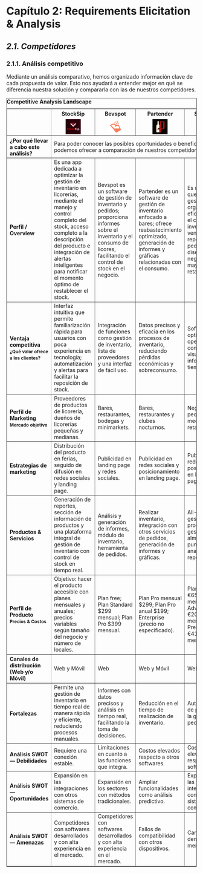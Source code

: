 # Capítulo 2: Requirements Elicitation & Analysis #

## _2.1. Competidores_ ##

### 2.1.1. Análisis competitivo ###

Mediante un análisis comparativo, hemos organizado información clave de cada propuesta de valor. Esto nos ayudará a entender mejor en qué se diferencia nuestra solución y compararla con las de nuestros competidores.
<br>

<table border="1" cellpadding="8" cellspacing="0">
  <caption style="caption-side:top; font-weight:bold; text-align:left;">
    Competitive Analysis Landscape
  </caption>
  <thead>
    <tr>
      <th style="text-align:left;"></th>
      <th style="text-align:center;">
        StockSip<br>
        <img src="../../assets/images/chapter-02/StockSip.jpg" alt="StockSip logo" style="max-height:40px; display:block; margin:6px auto 0;">
      </th>
      <th style="text-align:center;">
        Bevspot<br>
        <img src="../../assets/images/chapter-02/BevSpot.png" alt="Bevspot logo" style="max-height:40px; display:block; margin:6px auto 0;">
      </th>
      <th style="text-align:center;">
        Partender<br>
        <img src="../../assets/images/chapter-02/Partender.png" alt="Partender logo" style="max-height:40px; display:block; margin:6px auto 0;">
      </th>
      <th style="text-align:center;">
        Stockagile<br>
        <img src="../../assets/images/chapter-02/Stockagile.jpg" alt="Stockagile logo" style="max-height:40px; display:block; margin:6px auto 0;">
      </th>
    </tr>
  </thead>

  <tbody>
    <tr>
      <th style="text-align:left;">¿Por qué llevar a cabo este análisis?</th>
      <td colspan="4">Para poder conocer las posibles oportunidades o beneficios que podemos ofrecer a comparación de nuestros competidores.</td>
    </tr>
    <tr>
      <th style="text-align:left;">Perfil / Overview</th>
      <td>Es una app dedicada a optimizar la gestión de inventario en licorerías, mediante el manejo y control completo del stock, acceso completo a la descripción del producto e integración de alertas inteligentes para notificar el momento óptimo de restablecer el stock.</td>
      <td>Bevspot es un software de gestión de inventario y pedidos; proporciona informes sobre el inventario y el consumo de licores, facilitando el control de stock en el negocio.</td>
      <td>Partender es un software de gestión de inventario enfocado a bares; ofrece reabastecimiento optimizado, generación de informes y gráficas relacionadas con el consumo.</td>
      <td>Es un software que permite gestionar y organizar eficientemente el control de inventario, ventas, reposiciones y pedidos; está diseñado para negocios mayoristas o retail.</td>
    </tr>
    <tr>
      <th style="text-align:left;">Ventaja competitiva<br><small>¿Qué valor ofrece a los clientes?</small></th>
      <td>Interfaz intuitiva que permite familiarización rápida para usuarios con poca experiencia en tecnología; automatización y alertas para facilitar la reposición de stock.</td>
      <td>Integración de funciones como gestión de inventario, lista de proveedores y una interfaz de fácil uso.</td>
      <td>Datos precisos y eficacia en los procesos de inventario, reduciendo pérdidas económicas y sobreconsumo.</td>
      <td>Software que optimiza operaciones, con visualización de informes en tiempo real.</td>
    </tr>
    <tr>
      <th style="text-align:left;">Perfil de Marketing<br><small>Mercado objetivo</small></th>
      <td>Proveedores de productos de licorería, dueños de licorerías pequeñas y medianas.</td>
      <td>Bares, restaurantes, bodegas y minimarkets.</td>
      <td>Bares, restaurantes y clubes nocturnos.</td>
      <td>Negocios pequeños, medianos y retail.</td>
    </tr>
    <tr>
      <th style="text-align:left;">Estrategias de marketing</th>
      <td>Distribución del producto en ferias, seguido de difusión en redes sociales y landing page.</td>
      <td>Publicidad en landing page y redes sociales.</td>
      <td>Publicidad en redes sociales y posicionamiento en landing page.</td>
      <td>Publicidad en redes sociales y posicionamiento en landing page.</td>
    </tr>
    <tr>
      <th style="text-align:left;">Productos &amp; Servicios</th>
      <td>Generación de reportes, sección de información de productos y una plataforma integral de gestión de inventario con control de stock en tiempo real.</td>
      <td>Análisis y generación de informes, módulo de inventario, herramienta de pedidos.</td>
      <td>Realizar inventario, integración con otros servicios de pedidos, generación de informes y gráficas.</td>
      <td>All-in-one: gestión de productos, gestión de almacenes, punto de venta, analítica y reposiciones.</td>
    </tr>
    <tr>
      <th style="text-align:left;">Perfil de Producto<br><small>Precios &amp; Costos</small></th>
      <td>Objetivo: hacer el producto accesible con planes mensuales y anuales; precios variables según tamaño del negocio y número de locales.</td>
      <td>Plan free; Plan Standard $299 mensual; Plan Pro $399 mensual.</td>
      <td>Plan Pro mensual $299; Plan Pro anual $199; Enterprise (precio no especificado).</td>
      <td>Planes: Grow €65,83 mensual; Advanced €207,50 mensual; Premium €415,83 mensual.</td>
    </tr>
    <tr>
      <th style="text-align:left;">Canales de distribución (Web y/o Móvil)</th>
      <td>Web y Móvil</td>
      <td>Web</td>
      <td>Web y Móvil</td>
      <td>Web</td>
    </tr>
    <tr>
      <th style="text-align:left;">Fortalezas</th>
      <td>Permite una gestión de inventario en tiempo real de manera rápida y eficiente, reduciendo procesos manuales.</td>
      <td>Informes con datos precisos y análisis en tiempo real, facilitando la toma de decisiones.</td>
      <td>Reducción en el tiempo de realización de inventario.</td>
      <td>Automatización de procesos en la gestión de pedidos y stock.</td>
    </tr>
    <tr>
      <th style="text-align:left;">Análisis SWOT — Debilidades</th>
      <td>Requiere una conexión estable.</td>
      <td>Limitaciones en cuanto a las funciones que integra.</td>
      <td>Costos elevados respecto a otros softwares.</td>
      <td>Costos elevados respecto a otros softwares.</td>
    </tr>
    <tr>
      <th style="text-align:left;">Análisis SWOT — Oportunidades</th>
      <td>Expansión en las integraciones con otros sistemas de comercio.</td>
      <td>Expansión en los sectores con métodos tradicionales.</td>
      <td>Ampliar funcionalidades como análisis predictivo.</td>
      <td>Expansión en las integraciones con otros sistemas de comercio.</td>
    </tr>
    <tr>
      <th style="text-align:left;">Análisis SWOT — Amenazas</th>
      <td>Competidores con softwares desarrollados y con alta experiencia en el mercado.</td>
      <td>Competidores con softwares desarrollados y con alta experiencia en el mercado.</td>
      <td>Fallos de compatibilidad con otros dispositivos.</td>
      <td>Cambios en la demanda del mercado.</td>
    </tr>
  </tbody>
</table>

